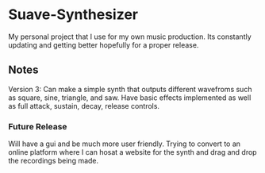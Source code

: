 # Suave-Synthesizer
My personal project that I use for my own music production. Its constantly updating and getting better hopefully for a proper release.

## Notes
Version 3: Can make a simple synth that outputs different wavefroms such as square, sine, triangle, and saw. Have basic effects implemented as well as full attack, sustain, decay, release controls.

### Future Release
Will have a gui and be much more user friendly. Trying to convert to an online platform where I can hosat a website for the synth and drag and drop the recordings being made.
